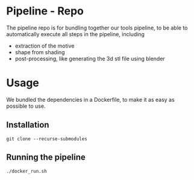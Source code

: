# Pipeline - Repo

The pipeline repo is for bundling together our tools pipeline,
to be able to automatically execute all steps in the pipeline, including
- extraction of the motive
- shape from shading
- post-processing, like generating the 3d stl file using blender

# Usage
We bundled the dependencies in a Dockerfile, to make it as easy as possible to use.

## Installation
```
git clone --recurse-submodules
```


## Running the pipeline
```
./docker_run.sh
```
